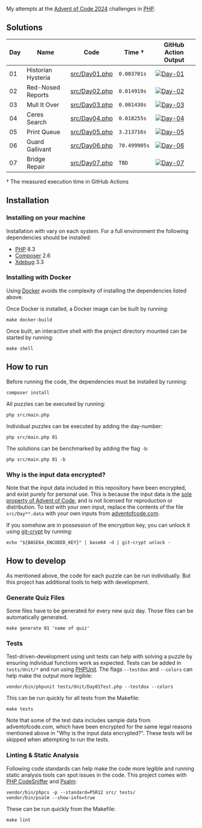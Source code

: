 My attempts at the [Advent of Code 2024](https://adventofcode.com/2024) challenges in [PHP](https://www.php.net).

## Solutions

| Day | Name               | Code                             | Time †       | GitHub Action Output                                                                                                                                                                                              |
| --- | ------------------ | -------------------------------- | ------------ | ----------------------------------------------------------------------------------------------------------------------------------------------------------------------------------------------------------------- |
| 01  | Historian Hysteria | [src/Day01.php](./src/Day01.php) | `0.003701s`  | [![Day-01](https://github.com/mokorana/advent-of-code-2024/actions/workflows/Day-01.yml/badge.svg?branch=main)](https://github.com/mokorana/advent-of-code-2024/actions/workflows/Day-01.yml?query=branch%3Amain) |
| 02  | Red-Nosed Reports  | [src/Day02.php](./src/Day01.php) | `0.014919s`  | [![Day-02](https://github.com/mokorana/advent-of-code-2024/actions/workflows/Day-02.yml/badge.svg?branch=main)](https://github.com/mokorana/advent-of-code-2024/actions/workflows/Day-02.yml?query=branch%3Amain) |
| 03  | Mull It Over       | [src/Day03.php](./src/Day03.php) | `0.001430s`  | [![Day-03](https://github.com/mokorana/advent-of-code-2024/actions/workflows/Day-03.yml/badge.svg?branch=main)](https://github.com/mokorana/advent-of-code-2024/actions/workflows/Day-03.yml?query=branch%3Amain) |
| 04  | Ceres Search       | [src/Day04.php](./src/Day04.php) | `0.018255s`  | [![Day-04](https://github.com/mokorana/advent-of-code-2024/actions/workflows/Day-04.yml/badge.svg?branch=main)](https://github.com/mokorana/advent-of-code-2024/actions/workflows/Day-04.yml?query=branch%3Amain) |
| 05  | Print Queue        | [src/Day05.php](./src/Day05.php) | `3.213716s`  | [![Day-05](https://github.com/mokorana/advent-of-code-2024/actions/workflows/Day-05.yml/badge.svg?branch=main)](https://github.com/mokorana/advent-of-code-2024/actions/workflows/Day-05.yml?query=branch%3Amain) |
| 06  | Guard Gallivant    | [src/Day06.php](./src/Day06.php) | `70.499905s` | [![Day-06](https://github.com/mokorana/advent-of-code-2024/actions/workflows/Day-06.yml/badge.svg?branch=main)](https://github.com/mokorana/advent-of-code-2024/actions/workflows/Day-06.yml?query=branch%3Amain) |
| 07  | Bridge Repair      | [src/Day07.php](./src/Day07.php) | `TBD`        | [![Day-07](https://github.com/mokorana/advent-of-code-2024/actions/workflows/Day-07.yml/badge.svg?branch=main)](https://github.com/mokorana/advent-of-code-2024/actions/workflows/Day-07.yml?query=branch%3Amain) |

† The measured execution time in GitHub Actions

## Installation

### Installing on your machine

Installation with vary on each system. For a full environment the following dependencies should be installed:

- [PHP](https://www.php.net) 8.3
- [Composer](https://getcomposer.org) 2.6
- [Xdebug](https://xdebug.org) 3.3

### Installing with Docker

Using [Docker](https://www.docker.com/get-started/) avoids the complexity of installing the dependencies listed above.

Once Docker is installed, a Docker image can be built by running:

```shell
make docker-build
```

Once built, an interactive shell with the project directory mounted can be started by running:

```shell
make shell
```

## How to run

Before running the code, the dependencies must be installed by running:

```shell
composer install
```

All puzzles can be executed by running:

```shell
php src/main.php
```

Individual puzzles can be executed by adding the day-number:

```shell
php src/main.php 01
```

The solutions can be benchmarked by adding the flag `-b`:

```shell
php src/main.php 01 -b
```

### Why is the input data encrypted?

Note that the input data included in this repository have been encrypted, and exist purely for personal use.
This is because the input data is the [sole property of Advent of Code](https://adventofcode.com/2024/about#legal), and is not licensed for reproduction or distribution.
To test with your own input, replace the contents of the file `src/Day**.data` with your own inputs from [adventofcode.com](https://adventofcode.com).

If you somehow are in possession of the encryption key, you can unlock it using [git-crypt](https://github.com/AGWA/git-crypt) by running:

```shell
echo "${BASE64_ENCODED_KEY}" | base64 -d | git-crypt unlock -
```

## How to develop

As mentioned above, the code for each puzzle can be run individually. But this project has additional tools to help with development.

### Generate Quiz Files

Some files have to be generated for every new quiz day. Those files can be automatically generated.

```shell
make generate 01 'name of quiz'
```

### Tests

Test-driven-development using unit tests can help with solving a puzzle by ensuring individual functions work as expected. Tests can be added in `tests/Unit/*` and run using [PHPUnit](http://phpunit.de). The flags `--testdox` and `--colors` can help make the output more legible:

```shell
vendor/bin/phpunit tests/Unit/Day01Test.php --testdox --colors
```

This can be run quickly for all tests from the Makefile:

```shell
make tests
```

Note that some of the test data includes sample data from adventofcode.com, which have been encrypted for the same legal reasons mentioned above in "Why is the input data encrypted?". These tests will be skipped when attempting to run the tests.

### Linting & Static Analysis

Following code standards can help make the code more legible and running static analysis tools can spot issues in the code. This project comes with [PHP CodeSniffer](https://github.com/squizlabs/PHP_CodeSniffer) and [Psalm](https://psalm.dev):

```shell
vendor/bin/phpcs -p --standard=PSR12 src/ tests/
vendor/bin/psalm --show-info=true
```

These can be run quickly from the Makefile:

```shell
make lint
```
